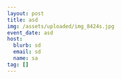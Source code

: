 ```yaml
---
layout: post
title: asd
img: /assets/uploaded/img_8424s.jpg
event_date: asd
host:
  blurb: sd
  email: sd
  name: sa
tag: []
---
```


